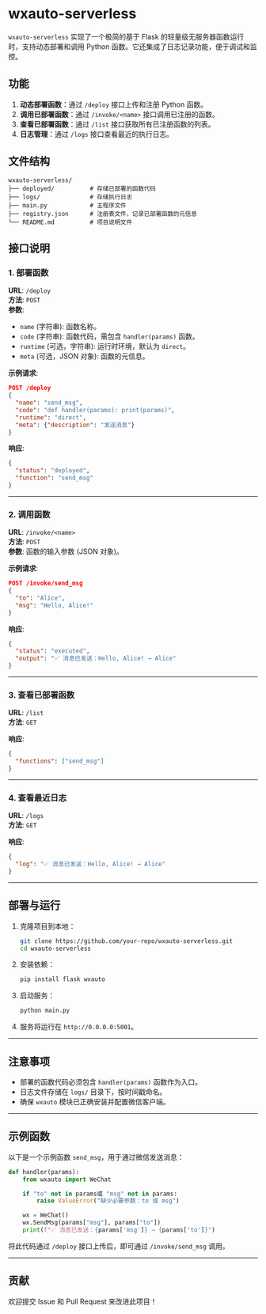 # wxauto-serverless

`wxauto-serverless` 实现了一个极简的基于 Flask 的轻量级无服务器函数运行时，支持动态部署和调用 Python 函数。它还集成了日志记录功能，便于调试和监控。

## 功能

1. **动态部署函数**：通过 `/deploy` 接口上传和注册 Python 函数。
2. **调用已部署函数**：通过 `/invoke/<name>` 接口调用已注册的函数。
3. **查看已部署函数**：通过 `/list` 接口获取所有已注册函数的列表。
4. **日志管理**：通过 `/logs` 接口查看最近的执行日志。

## 文件结构

```
wxauto-serverless/
├── deployed/          # 存储已部署的函数代码
├── logs/              # 存储执行日志
├── main.py            # 主程序文件
├── registry.json      # 注册表文件，记录已部署函数的元信息
└── README.md          # 项目说明文件
```

## 接口说明

### 1. 部署函数

**URL**: `/deploy`  
**方法**: `POST`  
**参数**:
- `name` (字符串): 函数名称。
- `code` (字符串): 函数代码，需包含 `handler(params)` 函数。
- `runtime` (可选，字符串): 运行时环境，默认为 `direct`。
- `meta` (可选，JSON 对象): 函数的元信息。

**示例请求**:
```json
POST /deploy
{
  "name": "send_msg",
  "code": "def handler(params): print(params)",
  "runtime": "direct",
  "meta": {"description": "发送消息"}
}
```

**响应**:
```json
{
  "status": "deployed",
  "function": "send_msg"
}
```

---

### 2. 调用函数

**URL**: `/invoke/<name>`  
**方法**: `POST`  
**参数**: 函数的输入参数 (JSON 对象)。

**示例请求**:
```json
POST /invoke/send_msg
{
  "to": "Alice",
  "msg": "Hello, Alice!"
}
```

**响应**:
```json
{
  "status": "executed",
  "output": "✅ 消息已发送：Hello, Alice! → Alice"
}
```

---

### 3. 查看已部署函数

**URL**: `/list`  
**方法**: `GET`  

**响应**:
```json
{
  "functions": ["send_msg"]
}
```

---

### 4. 查看最近日志

**URL**: `/logs`  
**方法**: `GET`  

**响应**:
```json
{
  "log": "✅ 消息已发送：Hello, Alice! → Alice"
}
```

---

## 部署与运行

1. 克隆项目到本地：
   ```bash
   git clone https://github.com/your-repo/wxauto-serverless.git
   cd wxauto-serverless
   ```

2. 安装依赖：
   ```bash
   pip install flask wxauto
   ```

3. 启动服务：
   ```bash
   python main.py
   ```

4. 服务将运行在 `http://0.0.0.0:5001`。

---

## 注意事项

- 部署的函数代码必须包含 `handler(params)` 函数作为入口。
- 日志文件存储在 `logs/` 目录下，按时间戳命名。
- 确保 `wxauto` 模块已正确安装并配置微信客户端。

---

## 示例函数

以下是一个示例函数 `send_msg`，用于通过微信发送消息：

```python
def handler(params):
    from wxauto import WeChat

    if "to" not in params或 "msg" not in params:
        raise ValueError("缺少必要参数：to 或 msg")

    wx = WeChat()
    wx.SendMsg(params["msg"], params["to"])
    print(f"✅ 消息已发送：{params['msg']} → {params['to']}")
```

将此代码通过 `/deploy` 接口上传后，即可通过 `/invoke/send_msg` 调用。

---

## 贡献

欢迎提交 Issue 和 Pull Request 来改进此项目！

